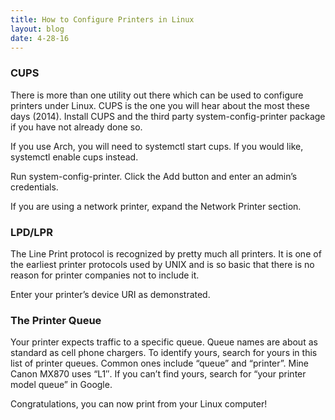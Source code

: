 ```yaml
---
title: How to Configure Printers in Linux
layout: blog
date: 4-28-16
---
```

### CUPS

There is more than one utility out there which can be used to configure printers under Linux. CUPS is the one you will hear about the most these days (2014). Install CUPS and the third party system-config-printer package if you have not already done so.

If you use Arch, you will need to systemctl start cups. If you would like, systemctl enable cups instead.

Run system-config-printer. Click the Add button and enter an admin’s credentials.

If you are using a network printer, expand the Network Printer section.

### LPD/LPR

The Line Print protocol is recognized by pretty much all printers. It is one of the earliest printer protocols used by UNIX and is so basic that there is no reason for printer companies not to include it.

Enter your printer’s device URI as demonstrated.

### The Printer Queue

Your printer expects traffic to a specific queue. Queue names are about as standard as cell phone chargers. To identify yours, search for yours in this list of printer queues. Common ones include “queue” and “printer”. Mine Canon MX870 uses “L1″. If you can’t find yours, search for “your printer model queue” in Google.

Congratulations, you can now print from your Linux computer!